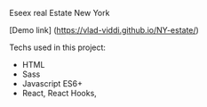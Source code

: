 Eseex real Estate New York

[Demo link] (https://vlad-viddi.github.io/NY-estate/)

Techs used in this project:
* HTML
* Sass
* Javascript ES6+
* React, React Hooks,